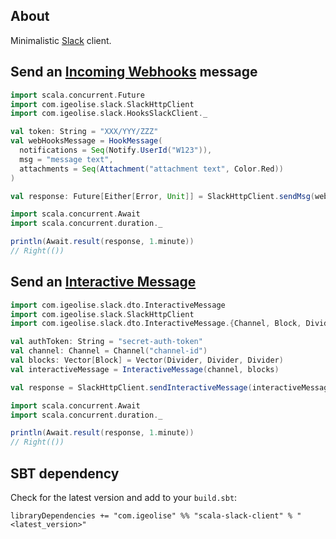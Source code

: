 About
--------------------------------------------------
Minimalistic [Slack](https://slack.com/) client.

Send an [Incoming Webhooks](https://api.slack.com/incoming-webhooks) message
--------------------------------------------------
```scala
import scala.concurrent.Future
import com.igeolise.slack.SlackHttpClient
import com.igeolise.slack.HooksSlackClient._

val token: String = "XXX/YYY/ZZZ"
val webHooksMessage = HookMessage(
  notifications = Seq(Notify.UserId("W123")),
  msg = "message text",
  attachments = Seq(Attachment("attachment text", Color.Red))
)

val response: Future[Either[Error, Unit]] = SlackHttpClient.sendMsg(webHooksMessage, token)

import scala.concurrent.Await
import scala.concurrent.duration._

println(Await.result(response, 1.minute))
// Right(())
```

Send an [Interactive Message](https://api.slack.com/interactive-messages)
--------------------------------------------------
```scala
import com.igeolise.slack.dto.InteractiveMessage
import com.igeolise.slack.SlackHttpClient
import com.igeolise.slack.dto.InteractiveMessage.{Channel, Block, Divider}

val authToken: String = "secret-auth-token"
val channel: Channel = Channel("channel-id")
val blocks: Vector[Block] = Vector(Divider, Divider, Divider)
val interactiveMessage = InteractiveMessage(channel, blocks)

val response = SlackHttpClient.sendInteractiveMessage(interactiveMessage, authToken)

import scala.concurrent.Await
import scala.concurrent.duration._

println(Await.result(response, 1.minute))
// Right(())
```

SBT dependency
--------------------------------------------------
Check for the latest version and add to your `build.sbt`:

```
libraryDependencies += "com.igeolise" %% "scala-slack-client" % "<latest_version>"
```